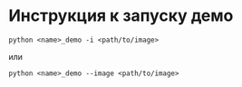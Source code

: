 # Инструкция к запуску демо
    python <name>_demo -i <path/to/image>
или

    python <name>_demo --image <path/to/image>